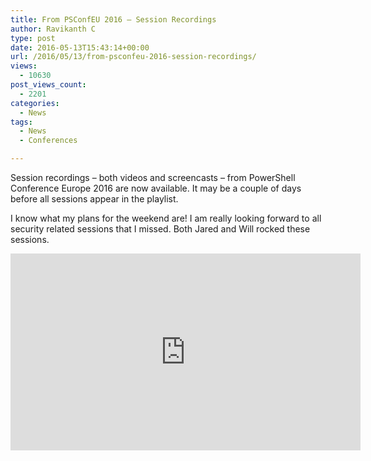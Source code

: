 ```yaml
---
title: From PSConfEU 2016 – Session Recordings
author: Ravikanth C
type: post
date: 2016-05-13T15:43:14+00:00
url: /2016/05/13/from-psconfeu-2016-session-recordings/
views:
  - 10630
post_views_count:
  - 2201
categories:
  - News
tags:
  - News
  - Conferences

---
```

Session recordings &#8211; both videos and screencasts &#8211; from PowerShell Conference Europe 2016 are now available. It may be a couple of days before all sessions appear in the playlist.

I know what my plans for the weekend are! I am really looking forward to all security related sessions that I missed. Both Jared and Will rocked these sessions.


  <p>
    <iframe width="560" height="315" src="https://www.youtube.com/embed/VRL4TW2FJAI?list=PLDCEho7foSoruQ-gL5GJw-lRkASPJOukl" frameborder="0" allowfullscreen="allowfullscreen"></iframe>
  </p>

  <p>
    </center>
  </p>